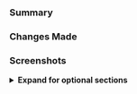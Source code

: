 ### Summary

<!-- Provide a concise summary "Why are the changes needed"? 
Include any relevant links, such as Linear tickets, Slack discussions, 
or design documents. -->

### Changes Made

<!-- Provide details on the approach taken to address the problem 
and any notable implementation details. -->

### Screenshots
<!-- If the changes are visual, include screenshots or screencasts. -->

<details>
<summary><strong>Expand for optional sections</strong></summary>

### Related enterprise PR
<!-- A link to a dependent pull request  -->

### Special notes for your reviewer
<!-- specific instructions or considerations you want to highlight for the reviewer. -->

</details>
